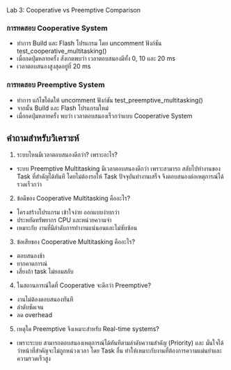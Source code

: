  Lab 3: Cooperative vs Preemptive Comparison

### การทดสอบ Cooperative System
- ทำการ Build และ Flash โปรแกรม โดย uncomment ฟังก์ชัน test_cooperative_multitasking()
- เมื่อกดปุ่มหลายครั้ง สังเกตพบว่า เวลาตอบสนองมีทั้ง 0, 10 และ 20 ms
- เวลาตอบสนองสูงสุดอยู่ที่ 20 ms
### การทดสอบ Preemptive System
- ทำการ แก้ไขโค้ดให้ uncomment ฟังก์ชัน test_preemptive_multitasking()
- จากนั้น Build และ Flash โปรแกรมใหม่
- เมื่อกดปุ่มหลายครั้ง พบว่า เวลาตอบสนองเร็วกว่าแบบ Cooperative System
## คำถามสำหรับวิเคราะห์

1. ระบบไหนมีเวลาตอบสนองดีกว่า? เพราะอะไร?
  - ระบบ Preemptive Multitasking มีเวลาตอบสนองดีกว่า
เพราะสามารถ สลับไปทำงานของ Task ที่สำคัญได้ทันที โดยไม่ต้องรอให้ Task ปัจจุบันทำงานเสร็จ จึงตอบสนองต่อเหตุการณ์ได้รวดเร็วกว่า
2. ข้อดีของ Cooperative Multitasking คืออะไร?
- โครงสร้างโปรแกรม เข้าใจง่าย ออกแบบง่ายกว่า
- ประหยัดทรัพยากร CPU และหน่วยความจำ
- เหมาะกับ งานที่มีลำดับการทำงานแน่นอนและไม่ซับซ้อน
3. ข้อเสียของ Cooperative Multitasking คืออะไร?
  - ตอบสนองช้า
  - ยากคาดการณ์
  - เสี่ยงถ้า task ไม่ยอมสลับ
4. ในสถานการณ์ใดที่ Cooperative จะดีกว่า Preemptive?
  - งานไม่ต้องตอบสนองทันที
  - ลำดับชัดเจน
  - ลด overhead
5. เหตุใด Preemptive จึงเหมาะสำหรับ Real-time systems?
- เพราะระบบ สามารถตอบสนองเหตุการณ์ได้ทันทีตามลำดับความสำคัญ (Priority)
และ มั่นใจได้ว่าหน้าที่สำคัญจะไม่ถูกหน่วงเวลา โดย Task อื่น ทำให้เหมาะกับงานที่ต้องการความแม่นยำและความรวดเร็วสูง
